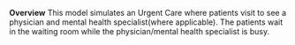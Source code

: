 **Overview**
This model simulates an Urgent Care where patients visit to see
a physician and mental health specialist(where applicable). The
patients wait in the waiting room while the physician/mental
health specialist is busy.
